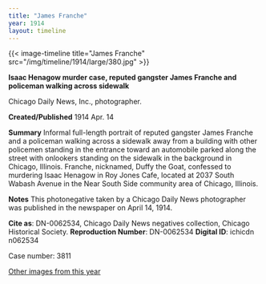 ```yaml
---
title: "James Franche"
year: 1914
layout: timeline
---
```


{{< image-timeline title="James Franche" src="/img/timeline/1914/large/380.jpg" >}}


__**Isaac Henagow murder case, reputed gangster James Franche and policeman walking across sidewalk**__

Chicago Daily News, Inc., photographer.

**Created/Published**
1914 Apr. 14

**Summary**
Informal full-length portrait of reputed gangster James Franche and a policeman walking across a sidewalk away from a building with other policemen standing in the entrance toward an automobile parked along the street with onlookers standing on the sidewalk in the background in Chicago, Illinois. Franche, nicknamed, Duffy the Goat, confessed to murdering Isaac Henagow in Roy Jones Cafe, located at 2037 South Wabash Avenue in the Near South Side community area of Chicago, Illinois.

**Notes**
This photonegative taken by a Chicago Daily News photographer was published in the newspaper on April 14, 1914.

__Cite as__: DN-0062534, Chicago Daily News negatives collection, Chicago Historical Society.
__Reproduction Number__: DN-0062534
__Digital ID__: ichicdn n062534

Case number: 3811 

[Other images from this year](/historical/timeline/1914)